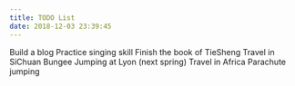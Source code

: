 ```yaml
---
title: TODO List
date: 2018-12-03 23:39:45
---
```

<div class="note default">
  <i class="fa fa-check-square"></i> Build a blog
  <i class="fa fa-check-square"></i> Practice singing skill
  <i class="fa fa-square"></i> Finish the book of TieSheng
  <i class="fa fa-square fa-check-square"></i> Travel in SiChuan
  <i class="fa fa-square"></i> Bungee Jumping at Lyon (next spring)
  <i class="fa fa-square"></i> Travel in Africa
  <i class="fa fa-square"></i> Parachute jumping
</div>
